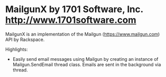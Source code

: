 MailgunX
by 1701 Software, Inc. 
http://www.1701software.com
=======================

MailgunX is an implementation of the Mailgun (https://www.mailgun.com) API by Rackspace.

Highlights:

- Easily send email messages using Mailgun by creating an instance of Mailgun.SendEmail thread class. Emails are sent in the background via thread.
